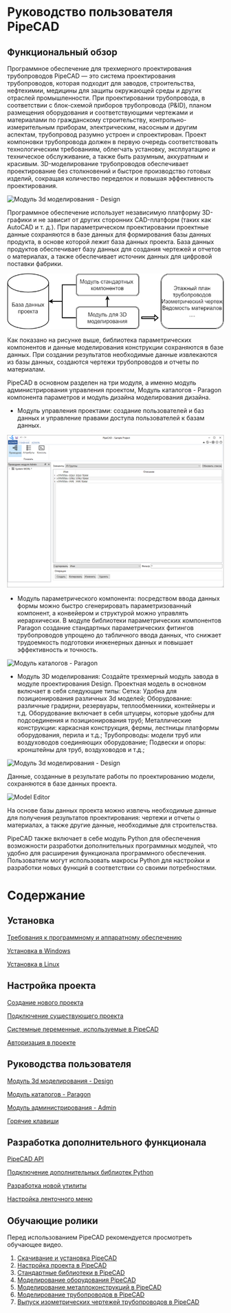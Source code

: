 # Руководство пользователя PipeCAD 

## Функциональный обзор
Программное обеспечение для трехмерного проектирования трубопроводов PipeCAD — это система проектирования трубопроводов, которая подходит для заводов, строительства, нефтехимии, медицины для защиты окружающей среды и других отраслей промышленности. При проектировании трубопровода, в соответствии с блок-схемой приборов трубопровода (P&ID), планом размещения оборудования и соответствующими чертежами и материалами по гражданскому строительству, контрольно-измерительным приборам, электрическим, насосным и другим аспектам, трубопровод разумно устроен и спроектирован. Проект компоновки трубопровода должен в первую очередь соответствовать технологическим требованиям, облегчать установку, эксплуатацию и техническое обслуживание, а также быть разумным, аккуратным и красивым. 3D-моделирование трубопроводов обеспечивает проектирование без столкновений и быстрое производство готовых изделий, сокращая количество переделок и повышая эффективность проектирования.

![Модуль 3d моделирования - Design](../images/pipecad_design_ru.png)

Программное обеспечение использует независимую платформу 3D-графики и не зависит от других сторонних CAD-платформ (таких как AutoCAD и т. д.). При параметрическом проектировании проектные данные сохраняются в базе данных для формирования базы данных продукта, в основе которой лежит база данных проекта. База данных продуктов обеспечивает базу данных для создания чертежей и отчетов о материалах, а также обеспечивает источник данных для цифровой поставки фабрики.

![Юаза данных](../images/pipecad_database_ru.png)

Как показано на рисунке выше, библиотека параметрических компонентов и данные моделирования конструкции сохраняются в базе данных. При создании результатов необходимые данные извлекаются из базы данных, создаются чертежи трубопроводов и отчеты по материалам.

PipeCAD в основном разделен на три модуля, а именно модуль администрирования управления проектом, Модуль каталогов - Paragon компонента параметров и модуль дизайна моделирования дизайна.

* Модуль управления проектами: создание пользователей и баз данных и управление правами доступа пользователей к базам данных.

![Модуль администрирования - Admin](../images/admin/admin_main_ru.png)

* Модуль параметрического компонента: посредством ввода данных формы можно быстро сгенерировать параметризованный компонент, а конвейером и структурой можно управлять иерархически. В модуле библиотеки параметрических компонентов Paragon создание стандартных параметрических фитингов трубопроводов упрощено до табличного ввода данных, что снижает трудоемкость подготовки инженерных данных и повышает эффективность и точность.

![Модуль каталогов - Paragon](../images/pipecad_paragon_ru.png)

* Модуль 3D моделирования: Создайте трехмерный модуль завода в модуле проектирования Design. Проектная модель в основном включает в себя следующие типы:
        Сетка: Удобна для позиционирования различных 3d моделей;
        Оборудование: различные градирни, резервуары, теплообменники, контейнеры и т.д. Оборудование включает в себя штуцеры, которые удобны для подсоединения и позиционирования труб;
        Металлические конструкции: каркасная конструкция, фермы, лестницы платформы оборудования, перила и т.д.;
        Трубопроводы: модели труб или воздуховодов соединяющих оборудование;
        Подвески и опоры: кронштейны для труб, воздуховодов и т.д.;

![Модуль 3d моделирования - Design](../images/pipecad_design_ru.png)

Данные, созданные в результате работы по проектированию модели, сохраняются в базе данных проекта.

![Model Editor](../images/pipecad_model_editor_ru.png)

На основе базы данных проекта можно извлечь необходимые данные для получения результатов проектирования: чертежи и отчеты о материалах, а также другие данные, необходимые для строительства.

PipeCAD также включает в себе модуль Python для обеспечения возможности разработки дополнительных программных модулей, что удобно для расширения функционала программного обеспечения. Пользователи могут использовать макросы Python для настройки и разработки новых функций в соответствии со своими потребностями.


# Содержание
## Установка
[Требования к программному и аппаратному обеспечению](./installation/requirements.md)

[Установка в Windows](./installation/windows.md)

[Установка в Linux](./installation/linux.md)

## Настройка проекта
[Создание нового проекта](./installation/new_project.md)

[Подключение существующего проекта](./installation/existing_project.md)

[Системные переменные, используемые в PipeCAD](./installation/system_variables.md)

[Авторизация в проекте](./installation/login_to_project.md)

## Руководства пользователя
[Модуль 3d моделирования - Design](./design/user_guide.md)

[Модуль каталогов - Paragon](./paragon/user_guide.md)

[Модуль администрирования - Admin](./admin/user_guide.md)

[Горячие клавиши](./common/keybord_shortcuts.md)

## Разработка дополнительного функционала
[PipeCAD API](./development/api.md)

[Подключение дополнительных библиотек Python](./development/plugins.md)

[Разработка новой утилиты](./development/new_utility.md)

[Настройка ленточного меню](./common/ribbon_customisation.md)

## Обучающие ролики

Перед использованием PipeCAD рекомендуется просмотреть обучающее видео.

1. [Скачивание и установка PipeCAD](https://www.bilibili.com/video/BV1u3411e7hD)
2. [Настройка проекта в PipeCAD](https://www.bilibili.com/video/BV11Q4y1r7zG?share_source=copy_web)
3. [Стандартные библиотеки в PipeCAD](https://www.bilibili.com/video/BV1144y1u7Rc?share_source=copy_web)
4. [Моделирование оборудования PipeCAD](https://www.bilibili.com/video/BV1Xq4y1r7Gw?share_source=copy_web)
5. [Моделирование металлоконструкций в PipeCAD]()
6. [Моделирование трубопроводов в PipeCAD](https://www.bilibili.com/video/BV1sL411s7B5?share_source=copy_web)
7. [Выпуск изометрических чертежей трубопроводов в PipeCAD](https://www.bilibili.com/video/BV1nY411s7jp)
